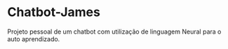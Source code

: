 # Chatbot-James
Projeto pessoal de um chatbot com utilização de linguagem Neural para o auto aprendizado.
